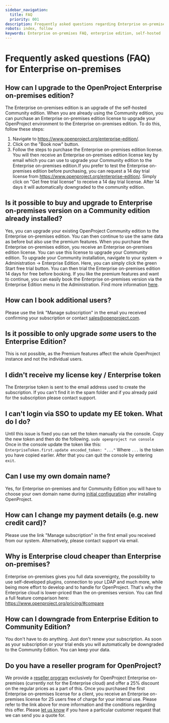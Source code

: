 ```yaml
---
sidebar_navigation:
  title: FAQ
  priority: 001
description: Frequently asked questions regarding Enterprise on-premises
robots: index, follow
keywords: Enterprise on-premises FAQ, enterprise edition, self-hosted
---
```



# Frequently asked questions (FAQ) for Enterprise on-premises


## How can I upgrade to the OpenProject Enterprise on-premises edition?

The Enterprise on-premises edition is an upgrade of the self-hosted Community edition. When you are already using the Community edition, you can purchase an Enterprise on-premises edition license to upgrade your OpenProject environment to the Enterprise on-premises edition. To do this, follow these steps:

1. Navigate to https://www.openproject.org/enterprise-edition/.
2. Click on the "Book now" button.
3. Follow the steps to purchase the Enterprise on-premises edition license. You will then receive an Enterprise on-premises edition license key by email which you can use to upgrade your Community edition to the Enterprise on-premises edition.If you prefer to test the Enterprise on-premises edition before purchasing, you can request a 14 day trial license from https://www.openproject.org/enterprise-edition/. Simply click on "Get free trial license" to receive a 14 day trial license. After 14 days it will automatically downgraded to the community edition. 


## Is it possible to buy and upgrade to Enterprise on-premises version on a Community edition already installed?

Yes, you can upgrade your existing OpenProject Community edition to the Enterprise on-premises edition. You can then continue to use the same data as before but also use the premium features. When you purchase the Enterprise on-premises edition, you receive an Enterprise on-premises edition license. You can use this license to upgrade your Community edition.
To upgrade your Community installation, navigate to your system -> Administration -> Enterprise Edition. Here, you can simply click the green Start free trial button. You can then trial the Enterprise on-premises edition 14 days for free before booking. If you like the premium features and want to continue, you can easily book the Enterprise on-premises version via the Enterprise Edition menu in the Administration. Find more information [here](https://www.openproject.org/enterprise-edition-upgrade-test-free/).

## How can I book additional users?

Please use the link "Manage subscription" in the email you received confirming your subscription or contact sales@openproject.com. 

## Is it possible to only upgrade *some* users to the Enterprise Edition?

This is not possible, as the Premium features affect the whole OpenProject instance and not the individual users.

## I didn't receive my license key / Enterprise token

The Enterprise token is sent to the email address used to create the subscription. If you can't find it in the spam folder and if you already paid for the subscription please contact support.

## I can't login via SSO to update my EE token. What do I do?

Until this issue is fixed you can set the token manually via the console. Copy the new token and then do the following.
`sudo openproject run console`
Once in the console update the token like this:
`EnterpriseToken.first.update encoded_token: "..."`
Where `...` is the token you have copied earlier.
After that you can quit the console by entering `exit`.

## Can I use my own domain name?

Yes, for Enterprise on-premises and for Community Edition you will have to choose your own domain name during [initial configuration](../../installation-and-operations/installation/packaged/#initial-configuration) after installing OpenProject.

## How can I change my payment details (e.g. new credit card)?

Please use the link "Manage subscription" in the first email you received from our system. Alternatively, please contact support via email.

## Why is Enterprise cloud cheaper than Enterprise on-premises?

Enterprise on-premises gives you full data sovereignty, the possibility to use self-developed plugins, connection to your LDAP and much more, while being more effort to develop and to handle for OpenProject. That's why the Enterprise cloud is lower-priced than the on-premises version. You can find a full feature comparison here: https://www.openproject.org/pricing/#compare

## How can I downgrade from Enterprise Edition to Community Edition?

You don't have to do anything. Just don't renew your subscription. As soon as your subscription or your trial ends you will automatically be downgraded to the Community Edition. You can keep your data.


## Do you have a reseller program for OpenProject?

We provide a [reseller program](https://www.openproject.org/reseller-program/) exclusively for OpenProject Enterprise on-premises (currently not for the Enterprise cloud) and offer a 25% discount on the regular prices as a part of this. Once you purchased the first Enterprise on-premises license for a client, you receive an Enterprise on-premises license for 25 users free of charge for your internal use. Please refer to the link above for more information and the conditions regarding this offer.
Please [let us know](mailto:sales@openproject.com) if you have a particular customer request that we can send you a quote for.